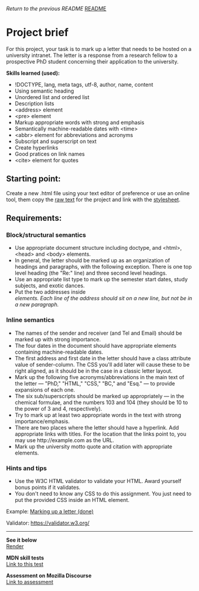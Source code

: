 <span><i>Return to the previous README</i> <a href="https://github.com/alexandre-j-dev/MDN-Mozilla-Developer-Network/tree/HTML/Projects:%20Marking%20up%20a%20letter"> README</a></span>

<h1> Project brief </h1>

For this project, your task is to mark up a letter that needs to be hosted on a university intranet. The letter is a response from a research fellow to a prospective PhD student concerning their application to the university.

<strong>Skills learned (used):</strong>
<ul>
<li>!DOCTYPE, lang, meta tags, utf-8, author, name, content </li>
<li>Using semantic heading</li>
<li>Unordered list and ordered list</li>
<li>Description lists</li>
<li>&lt;address&gt; element</li>
<li>&lt;pre&gt; element</li>
<li>Markup appropriate words with strong and emphasis</li>
<li>Semantically machine-readable dates with &lt;time&gt;</li>
<li>&lt;abbr&gt; element for abbreviations and acronyms</li> 
<li>Subscript and superscript on text</li>
<li>Create hyperlinks</li>
<li>Good pratices on link names</li>  
<li>&lt;cite&gt; element for quotes</li>
</ul>

<h2> Starting point: </h2>
Create a new .html file using your text editor of preference or use an online tool, them copy the <a href="https://github.com/mdn/learning-area/blob/main/html/introduction-to-html/marking-up-a-letter-start/letter-text.txt">raw text</a> for the project and link with the <a href="https://github.com/mdn/learning-area/blob/main/html/introduction-to-html/marking-up-a-letter-start/css.txt">stylesheet</a>.


<h2> Requirements: </h2>
<h3> Block/structural semantics </h3>
<ul>
<li>Use appropriate document structure including doctype, and &lt;html&gt;, &lt;head&gt; and &lt;body&gt; elements.</li>
<li>In general, the letter should be marked up as an organization of headings and paragraphs, with the following exception. There is one top level heading (the "Re:" line) and three second level headings.</li>
<li>Use an appropriate list type to mark up the semester start dates, study subjects, and exotic dances.</li>
<li>Put the two addresses inside <address> elements. Each line of the address should sit on a new line, but not be in a new paragraph.</li>
</ul>

<h3>Inline semantics</h3>
<ul>
<li>The names of the sender and receiver (and Tel and Email) should be marked up with strong importance.</li>
<li>The four dates in the document should have appropriate elements containing machine-readable dates.</li>
<li>The first address and first date in the letter should have a class attribute value of sender-column. The CSS you'll add later will cause these to be right aligned, as it should be in the case in a classic letter layout.</li>
<li>Mark up the following five acronyms/abbreviations in the main text of the letter — "PhD," "HTML," "CSS," "BC," and "Esq." — to provide expansions of each one.</li>
<li>The six sub/superscripts should be marked up appropriately — in the chemical formulae, and the numbers 103 and 104 (they should be 10 to the power of 3 and 4, respectively).</li>
<li>Try to mark up at least two appropriate words in the text with strong importance/emphasis.</li>
<li>There are two places where the letter should have a hyperlink. Add appropriate links with titles. For the location that the links point to, you may use http://example.com as the URL.</li>
<li>Mark up the university motto quote and citation with appropriate elements.</li>
</ul>

<h3>Hints and tips</h3>
<ul>
<li>Use the W3C HTML validator to validate your HTML. Award yourself bonus points if it validates.</li>
<li>You don't need to know any CSS to do this assignment. You just need to put the provided CSS inside an HTML element.</li>
</ul>

Example:
<a href="https://developer.mozilla.org/en-US/docs/Learn/HTML/Introduction_to_HTML/Marking_up_a_letter/letter-update.png"> Marking up a letter (done) </a>

Validator:
https://validator.w3.org/  <br><hr>
  
<strong>See it below</strong><br>
<a href="https://htmlpreview.github.io/?https://github.com/alexandre-j-dev/MDN-Mozilla-Developer-Network/blob/HTML/Projects:%20Marking%20up%20a%20letter/markup_letter.html"> Render </a><br>

<strong>MDN skill tests</strong><br>
<a href="https://developer.mozilla.org/en-US/docs/Learn/HTML/Introduction_to_HTML/Marking_up_a_letter"> Link to this test </a>

<strong>Assessment on Mozilla Discourse</strong><br>
<a href=" ">Link to assessment </a>
